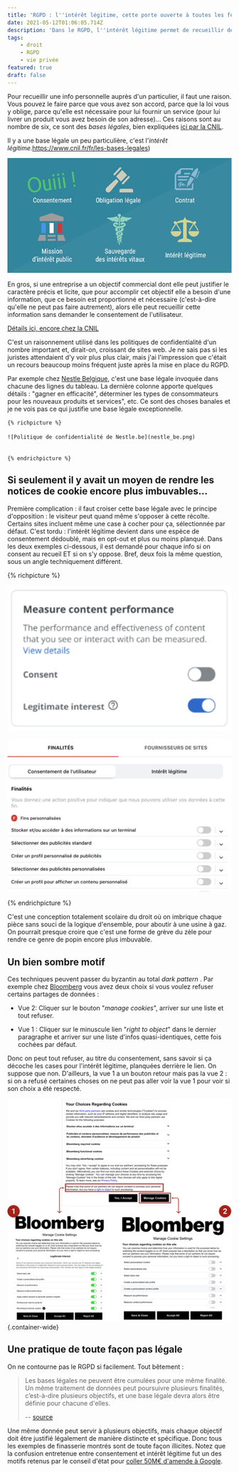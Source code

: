 ```yaml
---
title: 'RGPD : l''intérêt légitime, cette porte ouverte à toutes les fenêtres'
date: 2021-05-12T01:06:05.714Z
description: 'Dans le RGPD, l''intérêt légitime permet de recueillir des données personnelles sans le consentement de l''utilisateur.'
tags:
    - droit
    - RGPD
    - vie privée
featured: true
draft: false
---
```


Pour recueillir une info personnelle auprès d'un particulier, il faut une raison. Vous pouvez le faire parce que vous avez son accord, parce que la loi vous y oblige, parce qu'elle est nécessaire pour lui fournir un service (pour lui livrer un produit vous avez besoin de son adresse)... Ces raisons sont au nombre de six, ce sont des *bases légales*, bien expliquées [ici par la CNIL](https://www.cnil.fr/fr/les-bases-legales).

Il y a une base légale un peu particulière, c'est l'*intérêt légitime*.https://www.cnil.fr/fr/les-bases-legales)

![Les six bases légales : le consentement, le contrat, l’obligation légale, la mission d’intérêt public, l’intérêt légitime, la sauvegarde des intérêts vitaux ](EruqjqhXMAA6Jzg.jpg)



En gros, si une entreprise a un objectif commercial dont elle peut justifier le caractère précis et licite, que pour accomplir cet objectif elle a besoin d'une information, que  ce besoin est proportionné et nécessaire (c'est-à-dire qu'elle ne peut pas faire autrement), alors elle peut recueillir cette information sans demander le consentement de l'utilisateur.

[Détails ici, encore chez la CNIL](https://www.cnil.fr/fr/linteret-legitime-comment-fonder-un-traitement-sur-cette-base-legale)

C'est un raisonnement utilisé dans les politiques de confidentialité d'un nombre important et, dirait-on, croissant de sites web. Je ne sais pas si les juristes attendaient d'y voir plus plus clair, mais j'ai l'impression que c'était un recours beaucoup moins fréquent juste après la mise en place du RGPD.

Par exemple chez [Nestle Belgique](https://web.archive.org/web/20210117130247/https://www.nestle.be/fr/info/yourdata), c'est une base légale invoquée dans chacune des lignes du tableau. La dernière colonne apporte quelques détails : "gagner en efficacité", déterminer les types de consommateurs pour les nouveaux produits et services", etc. Ce sont des choses banales et je ne vois pas ce qui justifie une base légale exceptionnelle.


    {% richpicture %}

    ![Politique de confidentialité de Nestle.be](nestle_be.png)


    {% endrichpicture %}



##  Si seulement il y avait un moyen de rendre les notices de cookie encore plus imbuvables...



Première complication : il faut croiser cette base légale avec le principe  d'opposition : le visiteur peut quand même s'opposer à cette récolte. Certains  sites incluent même une case à cocher pour ça, sélectionnée par défaut. C'est tordu : l'intérêt légitime devient dans une  espèce de consentement dédoublé, mais en opt-out et plus ou moins  planqué. Dans les deux exemples ci-dessous, il est demandé pour chaque info si on consent au recueil ET si on s'y oppose. Bref, deux fois la même question, sous un angle techniquement différent.

{% richpicture %}

![Une finalité appelée "mesurer la performance du contenu" et en dessous deux case à cocher : consentementent et intérêt légitime](Eruu8c_XEAIHKKz.png)

![Deux onglets, consentement et intérêt légitime, et pour chaque onglet une liste de finalité de traitement de la donnée.](EruvX35W8AURa07.jpg)

{% endrichpicture %}

C'est une conception totalement scolaire du droit où on  imbrique chaque pièce sans souci de la logique d'ensemble, pour aboutir à une usine à gaz. On pourrait presque croire que c'est une forme de grève du zèle pour rendre ce genre de popin encore plus imbuvable.


## Un bien sombre motif

Ces techniques peuvent passer du byzantin au total *dark pattern* . Par exemple chez [Bloomberg](https://www.bloomberg.com/europe) vous avez deux choix si vous voulez refuser certains partages de données :

- Vue 2: Cliquer sur le bouton  "*manage cookies*", arriver sur une liste et tout refuser.

- Vue 1 : Cliquer sur le minuscule lien "*right to object*" dans le dernier paragraphe et arriver sur une  liste d'infos quasi-identiques, cette fois cochées par défaut.

Donc on peut tout refuser, au titre du  consentement, sans savoir si ça décoche les cases pour l'intérêt légitime, planquées derrière le lien. On suppose que non. D'ailleurs,  la vue 1 a un bouton retour mais pas la vue 2 : si on a refusé certaines choses on ne peut pas aller voir la vue 1 pour voir si son choix a été respecté.

![La notice de cookies de bloomberg.com](bloomberg.png) {.container-wide}

## Une pratique de toute façon pas légale

On ne contourne pas le RGPD si facilement. Tout bêtement :

> Les bases légales ne peuvent être cumulées pour une même finalité. Un même traitement de données peut poursuivre plusieurs finalités, c’est-à-dire plusieurs objectifs, et une base légale devra alors être définie pour chacune d'elles.
>
> -- [source](https://www.cnil.fr/fr/prendre-en-compte-les-bases-legales-dans-limplementation-technique)

Une même donnée peut servir à plusieurs objectifs,  mais chaque objectif doit être justifié légalement de manière distincte et spécifique. Donc tous les exemples de finasserie montrés sont de toute façon illicites. Notez que la confusion entretenue entre consentement et intérêt légitime fut un des motifs retenus par le conseil d'état pour [coller 50M€ d'amende à Google](https://www.legifrance.gouv.fr/cnil/id/CNILTEXT000038032552/).
